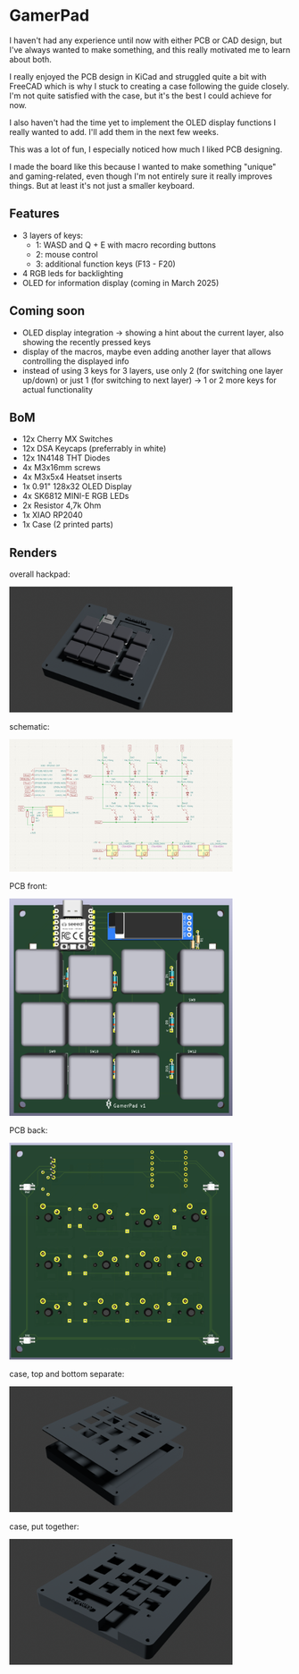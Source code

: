 # GamerPad

I haven't had any experience until now with either PCB or CAD design, but I've
always wanted to make something, and this really motivated me to learn about both.

I really enjoyed the PCB design in KiCad and struggled quite a bit with FreeCAD
which is why I stuck to creating a case following the guide closely. I'm not
quite satisfied with the case, but it's the best I could achieve for now.

I also haven't had the time yet to implement the OLED display functions I really
wanted to add. I'll add them in the next few weeks.

This was a lot of fun, I especially noticed how much I liked PCB designing.

I made the board like this because I wanted to make something "unique" and gaming-related, even
though I'm not entirely sure it really improves things. But at least it's not just a smaller keyboard.

## Features

- 3 layers of keys:
  - 1: WASD and Q + E with macro recording buttons
  - 2: mouse control
  - 3: additional function keys (F13 - F20)
- 4 RGB leds for backlighting
- OLED for information display (coming in March 2025)

## Coming soon

- OLED display integration -> showing a hint about the current layer, also showing the recently pressed keys
- display of the macros, maybe even adding another layer that allows controlling the displayed info
- instead of using 3 keys for 3 layers, use only 2 (for switching one layer up/down) or just 1 (for switching to next layer) -> 1 or 2 more keys for actual functionality

## BoM

- 12x Cherry MX Switches
- 12x DSA Keycaps (preferrably in white)
- 12x 1N4148 THT Diodes
- 4x M3x16mm screws
- 4x M3x5x4 Heatset inserts
- 1x 0.91" 128x32 OLED Display
- 4x SK6812 MINI-E RGB LEDs
- 2x Resistor 4,7k Ohm
- 1x XIAO RP2040
- 1x Case (2 printed parts)

## Renders

overall hackpad:

<img alt="overall hackpad" src="full-render.png" width=400>

schematic:

<img alt="schematic" src="schematic.png" width=400>

PCB front:

<img alt="PCB front" src="pcb-front.png" width=400>

PCB back:

<img alt="PCB back" src="pcb-back.png" width=400>

case, top and bottom separate:

<img alt="case separate" src="case-separate.png" width=400>

case, put together:

<img alt="case" src="case.png" width=400>
